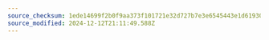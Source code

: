 ```yaml
---
source_checksum: 1ede14699f2b0f9aa373f101721e32d727b7e3e6545443e1d61930af916a2f47
source_modified: 2024-12-12T21:11:49.588Z
---
```


